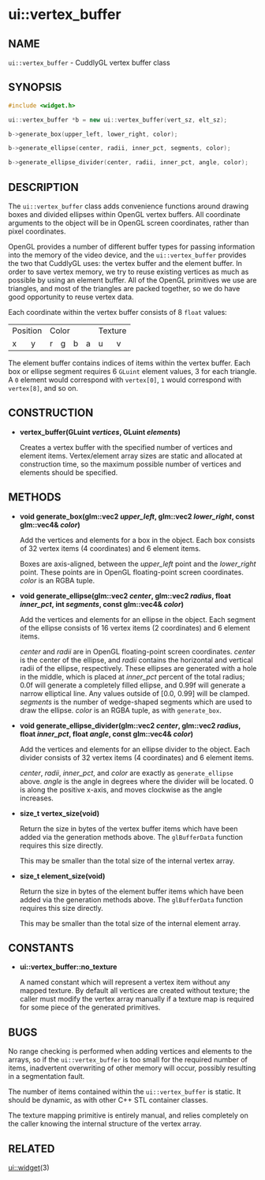 ui::vertex_buffer
=================

## NAME ##

`ui::vertex_buffer` - CuddlyGL vertex buffer class

## SYNOPSIS ##

```c++
#include <widget.h>

ui::vertex_buffer *b = new ui::vertex_buffer(vert_sz, elt_sz);

b->generate_box(upper_left, lower_right, color);

b->generate_ellipse(center, radii, inner_pct, segments, color);

b->generate_ellipse_divider(center, radii, inner_pct, angle, color);
```

## DESCRIPTION ##

The `ui::vertex_buffer` class adds convenience functions around
drawing boxes and divided ellipses within OpenGL vertex buffers.  All
coordinate arguments to the object will be in OpenGL screen
coordinates, rather than pixel coordinates.

OpenGL provides a number of different buffer types for passing
information into the memory of the video device, and the
`ui::vertex_buffer` provides the two that CuddlyGL uses:  the vertex
buffer and the element buffer.  In order to save vertex memory, we try
to reuse existing vertices as much as possible by using an element
buffer.  All of the OpenGL primitives we use are triangles, and most
of the triangles are packed together, so we do have good opportunity
to reuse vertex data.

Each coordinate within the vertex buffer consists of 8 `float` values:

<table>
  <tr>
    <td colspan="2">Position</td>
    <td colspan="4">Color</td>
    <td colspan="2">Texture</td>
  </tr>
  <tr>
    <td>x</td>
    <td>y</td>
    <td>r</td>
    <td>g</td>
    <td>b</td>
    <td>a</td>
    <td>u</td>
    <td>v</td>
  </tr>
</table>

The element buffer contains indices of items within the vertex buffer.
Each box or ellipse segment requires 6 `GLuint` element values, 3 for
each triangle.  A `0` element would correspond with `vertex[0]`, `1`
would correspond with `vertex[8]`, and so on.

## CONSTRUCTION ##

* **vertex_buffer(GLuint _vertices_, GLuint _elements_)**

  Creates a vertex buffer with the specified number of vertices and
  element items.  Vertex/element array sizes are static and allocated
  at construction time, so the maximum possible number of vertices and
  elements should be specified.

## METHODS ##

* **void generate_box(glm::vec2 _upper_left_, glm::vec2 _lower_right_, const glm::vec4& _color_)**

  Add the vertices and elements for a box in the object.  Each box
  consists of 32 vertex items (4 coordinates) and 6 element items.

  Boxes are axis-aligned, between the _upper_left_ point and the
  _lower_right_ point.  These points are in OpenGL floating-point
  screen coordinates.  _color_ is an RGBA tuple.

* **void generate_ellipse(glm::vec2 _center_, glm::vec2 _radius_, float _inner_pct_, int _segments_, const glm::vec4& _color_)**

  Add the vertices and elements for an ellipse in the object.  Each
  segment of the ellipse consists of 16 vertex items (2 coordinates)
  and 6 element items.

  _center_ and _radii_ are in OpenGL floating-point screen
  coordinates.  _center_ is the center of the ellipse, and _radii_
  contains the horizontal and vertical radii of the ellipse,
  respectively.  These ellipses are generated with a hole in the
  middle, which is placed at _inner_pct_ percent of the total radius;
  0.0f will generate a completely filled ellipse, and 0.99f will
  generate a narrow elliptical line.  Any values outside of
  [0.0, 0.99] will be clamped.  _segments_ is the number of
  wedge-shaped segments which are used to draw the ellipse.  _color_
  is an RGBA tuple, as with `generate_box`.

* **void generate_ellipse_divider(glm::vec2 _center_, glm::vec2 _radius_, float _inner_pct_, float _angle_, const glm::vec4& _color_)**

  Add the vertices and elements for an ellipse divider to the object.
  Each divider consists of 32 vertex items (4 coordinates) and 6
  element items.

  _center_, _radii_, _inner_pct_, and _color_ are exactly as
  `generate_ellipse` above.  _angle_ is the angle in degrees where the
  divider will be located.  0 is along the positive x-axis, and moves
  clockwise as the angle increases.

* **size_t vertex_size(void)**

  Return the size in bytes of the vertex buffer items which have been
  added via the generation methods above.  The `glBufferData` function
  requires this size directly.

  This may be smaller than the total size of the internal vertex
  array.

* **size_t element_size(void)**

  Return the size in bytes of the element buffer items which have been
  added via the generation methods above.  The `glBufferData` function
  requires this size directly.

  This may be smaller than the total size of the internal element
  array.

## CONSTANTS ##

* **ui::vertex_buffer::no_texture**

  A named constant which will represent a vertex item without any
  mapped texture.  By default all vertices are created without
  texture; the caller must modify the vertex array manually if a
  texture map is required for some piece of the generated primitives.

## BUGS ##

No range checking is performed when adding vertices and elements to
the arrays, so if the `ui::vertex_buffer` is too small for the
required number of items, inadvertent overwriting of other memory will
occur, possibly resulting in a segmentation fault.

The number of items contained within the `ui::vertex_buffer` is
static.  It should be dynamic, as with other C++ STL container
classes.

The texture mapping primitive is entirely manual, and relies
completely on the caller knowing the internal structure of the vertex
array.

## RELATED ##

[ui::widget](ui::widget.md)(3)
